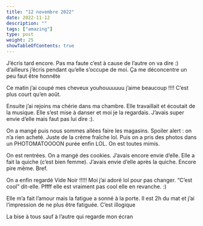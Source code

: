 ```yaml
---
title: "12 novembre 2022"
date: 2022-11-12
description: ""
tags: ["amazing"]
type: post
weight: 25
showTableOfContents: true
---
```


J’écris tard encore. Pas ma faute c’est à cause de l’autre on va dire :) d’ailleurs j’écris pendant qu’elle s’occupe de moi. Ça me déconcentre un peu faut être honnête

Ce matin j’ai coupé mes cheveux youhouuuuuu j’aime beaucoup !!!! C’est plus court qu’en août.

Ensuite j’ai rejoins ma chérie dans ma chambre. Elle travaillait et écoutait de la musique. Elle s’est mise à danser et moi je la regardais. J’avais super envie d’elle mais faut pas lui dire :).

On a mangé puis nous sommes allées faire les magasins. Spoiler alert : on n’a rien acheté. Juste de la crème fraîche lol. Puis on a pris des photos dans un PHOTOMATOOOON purée enfin LOL. On est toutes mimis.

On est rentrées. On a mangé des cookies. J’avais encore envie d’elle. Elle a fait la quiche (c’est bien femme). J’avais envie d’elle après la quiche. Encore pire même. Bref.

On a enfin regardé Vide Noir !!!!! Moi j’ai adoré lol pour pas changer. “C’est cool” dit-elle. Pffff elle est vraiment pas cool elle en revanche. :)

Elle m’a fait l’amour mais la fatigue a sonné à la porte. Il est 2h du mat et j’ai l’impression de ne plus être fatiguée. C’est illogique

La bise à tous sauf à l’autre qui regarde mon écran